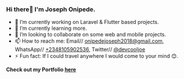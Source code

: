 ### Hi there👋 I'm Joseph Onipede.

- 🎯 I’m currently working on Laravel & Flutter based projects.
- 🌱 I’m currently learning more.
- 👯 I’m looking to collaborate on some web and mobile projects.
- 📫 How to reach me: Email// onipedejoseph2018@gmail.com, WhatsApp// <a href="https://wa.me/2348105902536">+2348105902536</a>, Twitter// <a href="https://twitter.com/devcooljoe">@devcooljoe</a>
- ⚡ Fun fact: If I could travel anywhere I would come to your mind 😊.

<b>Check out my Portfolio <a href="https://devcooljoe.github.io">here</a></b>
